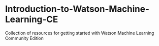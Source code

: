 # Introduction-to-Watson-Machine-Learning-CE
Collection of resources for getting started with Watson Machine Learning Community Edition
